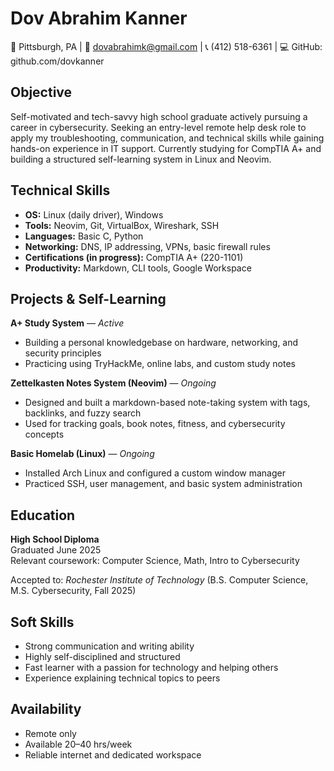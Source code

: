 # Dov Abrahim Kanner
📍 Pittsburgh, PA | 📧 dovabrahimk@gmail.com | 📞 (412) 518-6361 | 💻 GitHub: github.com/dovkanner
## Objective

Self-motivated and tech-savvy high school graduate actively pursuing a career in cybersecurity. Seeking an entry-level remote help desk role to apply my troubleshooting, communication, and technical skills while gaining hands-on experience in IT support. Currently studying for CompTIA A+ and building a structured self-learning system in Linux and Neovim.
## Technical Skills

- **OS:** Linux (daily driver), Windows
- **Tools:** Neovim, Git, VirtualBox, Wireshark, SSH
- **Languages:** Basic C, Python
- **Networking:** DNS, IP addressing, VPNs, basic firewall rules
- **Certifications (in progress):** CompTIA A+ (220-1101)
- **Productivity:** Markdown, CLI tools, Google Workspace
## Projects & Self-Learning

**A+ Study System** — *Active*
- Building a personal knowledgebase on hardware, networking, and security principles
- Practicing using TryHackMe, online labs, and custom study notes

**Zettelkasten Notes System (Neovim)** — *Ongoing*
- Designed and built a markdown-based note-taking system with tags, backlinks, and fuzzy search
- Used for tracking goals, book notes, fitness, and cybersecurity concepts

**Basic Homelab (Linux)** — *Ongoing*
- Installed Arch Linux and configured a custom window manager
- Practiced SSH, user management, and basic system administration
## Education

**High School Diploma**  
Graduated June 2025  
Relevant coursework: Computer Science, Math, Intro to Cybersecurity

Accepted to: *Rochester Institute of Technology* (B.S. Computer Science, M.S. Cybersecurity, Fall 2025)
## Soft Skills

- Strong communication and writing ability  
- Highly self-disciplined and structured  
- Fast learner with a passion for technology and helping others  
- Experience explaining technical topics to peers  

## Availability

- Remote only  
- Available 20–40 hrs/week  
- Reliable internet and dedicated workspace

